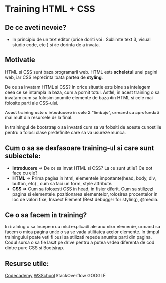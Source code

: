 # Training HTML + CSS


## De ce aveti nevoie?

- In principiu de un text editor (orice doriti voi : Sublimte text 3, visual studio code, etc ) si de dorinta de a invata.

## Motivatie

HTML si CSS sunt baza programarii web. HTML este **scheletul** unei pagini web, iar CSS reprezinta toata partea de **styling**. 

De ce sa invatam HTML si CSS? In orice situatie este bine sa intelegem ceea ce se intampla la baza, cum a pornit totul. Astfel, in acest training o sa invatam cum sa folosim anumite elemente de baza din HTML si cele mai folosite parti ale CSS-ului. 

Acest training este o introducere in cele 2 "limbaje", urmand sa aprofundati mai mult din resursele de la final. 

In trainingul de bootstrap o sa invatati cum sa va folositi de aceste cunostiile pentru a folosi clase predefinite care sa va usureze munca.

## Cum o sa se desfasoare training-ul si care sunt subiectele:

- **Introducere** => De ce sa invat HTML si CSS? La ce sunt utile? Ce pot face cu ele?
- **HTML** => Prima pagina in html, elementele importante(head, body, div, button, etc) , cum sa faci un form, style attribute.
- **CSS** => Cum sa folosesti CSS in head, in fisier diferit. Cum sa stilizezi pagina si elementele, pozitionarea elementelor, folosirea procentelor in loc de valori fixe,  Inspect Element (Best debugger for styling), @media.

## Ce o sa facem in training?
In training o sa incepem cu mici explicatii ale anumitor elemente, urmand sa facem o mica pagina unde o sa se vada utilitatea acelor elemente. In timpul trainingului poate veti fi pusi sa stilizati repede anumite parti din pagina. Codul sursa o sa fie lasat pe drive pentru a putea vedea diferenta de cod dintre pure CSS si Bootstrap.

## Resurse utile:
[Codecademy](https://www.codecademy.com/)
[W3School](https://www.w3schools.com/)
StackOverflow
GOOGLE